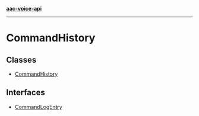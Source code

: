 [**aac-voice-api**](../api-specification.md)

***

# CommandHistory

## Classes

- [CommandHistory](classes/CommandHistory.md)

## Interfaces

- [CommandLogEntry](interfaces/CommandLogEntry.md)
